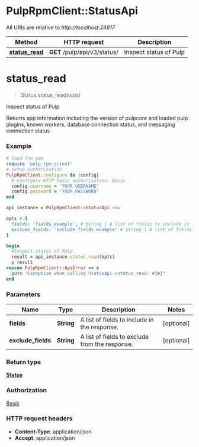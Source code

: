 # PulpRpmClient::StatusApi

All URIs are relative to *http://localhost:24817*

Method | HTTP request | Description
------------- | ------------- | -------------
[**status_read**](StatusApi.md#status_read) | **GET** /pulp/api/v3/status/ | Inspect status of Pulp


# **status_read**
> Status status_read(opts)

Inspect status of Pulp

Returns app information including the version of pulpcore and loaded pulp plugins, known workers, database connection status, and messaging connection status

### Example
```ruby
# load the gem
require 'pulp_rpm_client'
# setup authorization
PulpRpmClient.configure do |config|
  # Configure HTTP basic authorization: Basic
  config.username = 'YOUR USERNAME'
  config.password = 'YOUR PASSWORD'
end

api_instance = PulpRpmClient::StatusApi.new

opts = { 
  fields: 'fields_example', # String | A list of fields to include in the response.
  exclude_fields: 'exclude_fields_example' # String | A list of fields to exclude from the response.
}

begin
  #Inspect status of Pulp
  result = api_instance.status_read(opts)
  p result
rescue PulpRpmClient::ApiError => e
  puts "Exception when calling StatusApi->status_read: #{e}"
end
```

### Parameters

Name | Type | Description  | Notes
------------- | ------------- | ------------- | -------------
 **fields** | **String**| A list of fields to include in the response. | [optional] 
 **exclude_fields** | **String**| A list of fields to exclude from the response. | [optional] 

### Return type

[**Status**](Status.md)

### Authorization

[Basic](../README.md#Basic)

### HTTP request headers

 - **Content-Type**: application/json
 - **Accept**: application/json




